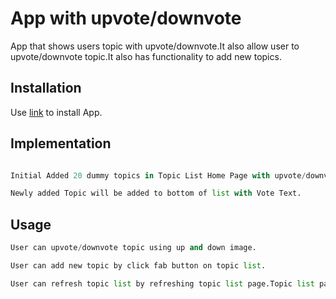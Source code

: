 # App with upvote/downvote

App that shows users topic with upvote/downvote.It also allow user to upvote/downvote topic.It also has functionality to add new topics.



## Installation

Use  [link](https://tinyurl.com/ty9zlzu/) to install App.

## Implementation 

```python

Initial Added 20 dummy topics in Topic List Home Page with upvote/downvote.

Newly added Topic will be added to bottom of list with Vote Text.

```


## Usage

```python
User can upvote/downvote topic using up and down image.

User can add new topic by click fab button on topic list.

User can refresh topic list by refreshing topic list page.Topic list page will appear by votes in descending order.

```

